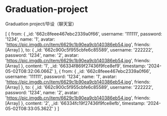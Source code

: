 # Graduation-project
Graduation project/毕设（聊天室）

[
{
    from: {
      _id: '662c8feee467ebc2339a0f66',
      username: '111111',
      password: '1234',
      name: '1',
      avatar: 'https://pic.imgdb.cn/item/6629c1b90ea9cb140386eb54.jpg',
      friends: [Array]
    },
    to: {
      _id: '662c900c5f955cbfe6c85589',
      username: '222222',
      password: '1234',
      name: '2',
      avatar: 'https://pic.imgdb.cn/item/6629c1b90ea9cb140386eb54.jpg',
      friends: [Array]
    },
    content: '1',
    _id: '66334f869f27436f9fce8ef9',
    timestamp: '2024-05-02T08:32:06.066Z'
  },
  {
    from: {
      _id: '662c8feee467ebc2339a0f66',
      username: '111111',
      password: '1234',
      name: '1',
      avatar: 'https://pic.imgdb.cn/item/6629c1b90ea9cb140386eb54.jpg',
      friends: [Array]
    },
    to: {
      _id: '662c900c5f955cbfe6c85589',
      username: '222222',
      password: '1234',
      name: '2',
      avatar: 'https://pic.imgdb.cn/item/6629c1b90ea9cb140386eb54.jpg',
      friends: [Array]
    },
    content: '2',
    _id: '66334fc19f27436f9fce8efb',
    timestamp: '2024-05-02T08:33:05.362Z'
  }
  ]